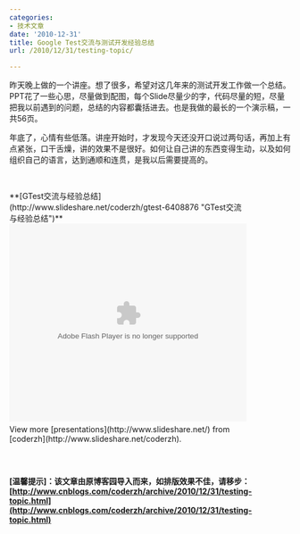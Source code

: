```yaml
---
categories:
- 技术文章
date: '2010-12-31'
title: Google Test交流与测试开发经验总结
url: /2010/12/31/testing-topic/

---
```



昨天晚上做的一个讲座。想了很多，希望对这几年来的测试开发工作做一个总结。PPT花了一些心思，尽量做到配图，每个Slide尽量少的字，代码尽量的短，尽量把我以前遇到的问题，总结的内容都囊括进去。也是我做的最长的一个演示稿，一共56页。

年底了，心情有些低落。讲座开始时，才发现今天还没开口说过两句话，再加上有点紧张，口干舌燥，讲的效果不是很好。如何让自己讲的东西变得生动，以及如何组织自己的语言，达到通顺和连贯，是我以后需要提高的。

&nbsp;
<div style="width: 425px;" id="__ss_6408876">**[GTest交流与经验总结](http://www.slideshare.net/coderzh/gtest-6408876 "GTest交流与经验总结")**<object id="__sse6408876" width="425" height="355"><param name="movie" value="http://static.slidesharecdn.com/swf/ssplayer2.swf?doc=gtest-101230100842-phpapp01&stripped_title=gtest-6408876&userName=coderzh" /><param name="allowFullScreen" value="true"/><param name="allowScriptAccess" value="always"/><embed name="__sse6408876" src="http://static.slidesharecdn.com/swf/ssplayer2.swf?doc=gtest-101230100842-phpapp01&stripped_title=gtest-6408876&userName=coderzh" type="application/x-shockwave-flash" allowscriptaccess="always" allowfullscreen="true" width="425" height="355"></embed></object><div style="padding: 5px 0pt 12px;">View more [presentations](http://www.slideshare.net/) from [coderzh](http://www.slideshare.net/coderzh).</div></div>

&nbsp;

**[温馨提示]：该文章由原博客园导入而来，如排版效果不佳，请移步：[http://www.cnblogs.com/coderzh/archive/2010/12/31/testing-topic.html](http://www.cnblogs.com/coderzh/archive/2010/12/31/testing-topic.html)**